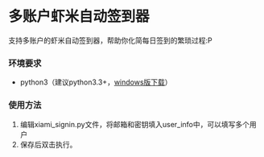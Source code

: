 多账户虾米自动签到器
====================

支持多账户的虾米自动签到器，帮助你化简每日签到的繁琐过程:P

### 环境要求 ###

+ python3（建议python3.3+，[windows版下载](http://www.python.org/ftp/python/3.3.2/python-3.3.2.msi)）

### 使用方法 ###
1. 编辑xiami_signin.py文件，将邮箱和密钥填入user_info中，可以填写多个用户
2. 保存后双击执行。
